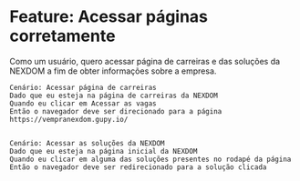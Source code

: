 # Feature: Acessar páginas corretamente

  Como um usuário,
  quero acessar página de carreiras e das soluções da NEXDOM
  a fim de obter informações sobre a empresa.

    Cenário: Acessar página de carreiras
    Dado que eu esteja na página de carreiras da NEXDOM
    Quando eu clicar em Acessar as vagas
    Então o navegador deve ser direcionado para a página https://vempranexdom.gupy.io/


    Cenário: Acessar as soluções da NEXDOM
    Dado que eu esteja na página inicial da NEXDOM
    Quando eu clicar em alguma das soluções presentes no rodapé da página
    Então o navegador deve ser redirecionado para a solução clicada
